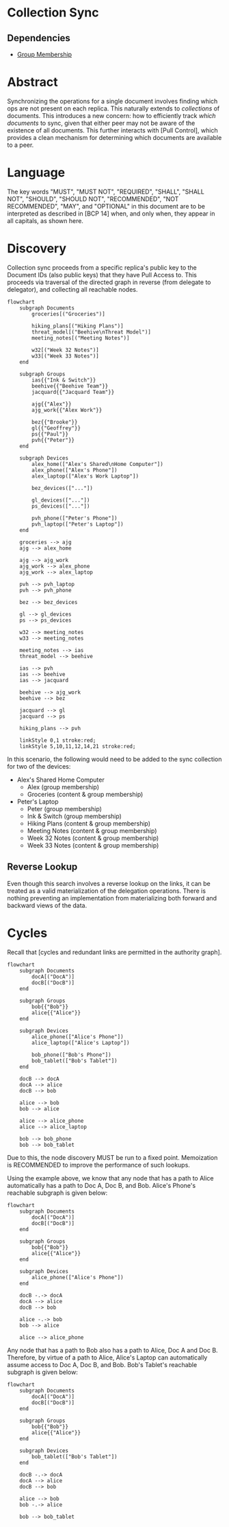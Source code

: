 # Collection Sync

## Dependencies

* [Group Membership]

# Abstract

Synchronizing the operations for a single document involves finding which ops are not present on each replica. This naturally extends to _collections_ of documents. This introduces a new concern: how to efficiently track _which documents_ to sync, given that either peer may not be aware of the existence of all documents. This further interacts with [Pull Control], which provides a clean mechanism for determining which documents are available to a peer.

# Language

The key words "MUST", "MUST NOT", "REQUIRED", "SHALL", "SHALL NOT", "SHOULD", "SHOULD NOT", "RECOMMENDED", "NOT RECOMMENDED", "MAY", and "OPTIONAL" in this document are to be interpreted as described in [BCP 14] when, and only when, they appear in all capitals, as shown here.

# Discovery

Collection sync proceeds from a specific replica's public key to the Document IDs (also public keys) that they have Pull Access to. This proceeds via traversal of the directed graph in reverse (from delegate to delegator), and collecting all reachable nodes.

```mermaid
flowchart
    subgraph Documents
        groceries[("Groceries")]

        hiking_plans[("Hiking Plans")]
        threat_model[("Beehive\nThreat Model")]
        meeting_notes[("Meeting Notes")]

        w32[("Week 32 Notes")]
        w33[("Week 33 Notes")]
    end

    subgraph Groups
        ias{{"Ink & Switch"}}
        beehive{{"Beehive Team"}}
        jacquard{{"Jacquard Team"}}

        ajg{{"Alex"}}
        ajg_work{{"Alex Work"}}

        bez{{"Brooke"}}
        gl{{"Geoffrey"}}
        ps{{"Paul"}}
        pvh{{"Peter"}}
    end

    subgraph Devices
        alex_home(["Alex's Shared\nHome Computer"])
        alex_phone(["Alex's Phone"])
        alex_laptop(["Alex's Work Laptop"])

        bez_devices(["..."])

        gl_devices(["..."])
        ps_devices(["..."])

        pvh_phone(["Peter's Phone"])
        pvh_laptop(["Peter's Laptop"])
    end

    groceries --> ajg
    ajg --> alex_home

    ajg --> ajg_work
    ajg_work --> alex_phone
    ajg_work --> alex_laptop

    pvh --> pvh_laptop
    pvh --> pvh_phone

    bez --> bez_devices

    gl --> gl_devices
    ps --> ps_devices

    w32 --> meeting_notes
    w33 --> meeting_notes

    meeting_notes --> ias
    threat_model --> beehive

    ias --> pvh
    ias --> beehive
    ias --> jacquard

    beehive --> ajg_work
    beehive --> bez

    jacquard --> gl
    jacquard --> ps

    hiking_plans --> pvh
    
    linkStyle 0,1 stroke:red;
    linkStyle 5,10,11,12,14,21 stroke:red;
```

In this scenario, the following would need to be added to the sync collection for two of the devices:
* Alex's Shared Home Computer
  * Alex (group membership)
  * Groceries (content & group membership)
* Peter's Laptop
  * Peter (group membership)
  * Ink & Switch (group membership)
  * Hiking Plans (content & group membership)
  * Meeting Notes (content & group membership)
  * Week 32 Notes (content & group membership)
  * Week 33 Notes (content & group membership)
  
## Reverse Lookup
  
Even though this search involves a reverse lookup on the links, it can be treated as a valid materialization of the delegation operations. There is nothing preventing an implementation from materializing both forward and backward views of the data.

# Cycles

Recall that [cycles and redundant links are permitted in the authority graph].

```mermaid
flowchart
    subgraph Documents
        docA[("DocA")]
        docB[("DocB")]
    end

    subgraph Groups
        bob{{"Bob"}}
        alice{{"Alice"}}
    end

    subgraph Devices
        alice_phone(["Alice's Phone"])
        alice_laptop(["Alice's Laptop"])
        
        bob_phone(["Bob's Phone"])
        bob_tablet(["Bob's Tablet"])
    end

    docB --> docA
    docA --> alice
    docB --> bob

    alice --> bob
    bob --> alice

    alice --> alice_phone
    alice --> alice_laptop

    bob --> bob_phone
    bob --> bob_tablet
```

Due to this, the node discovery MUST be run to a fixed point. Memoization is RECOMMENDED to improve the performance of such lookups.

Using the example above, we know that any node that has a path to Alice automatically has a path to Doc A, Doc B, and Bob. Alice's Phone's reachable subgraph is given below:

```mermaid
flowchart
    subgraph Documents
        docA[("DocA")]
        docB[("DocB")]
    end

    subgraph Groups
        bob{{"Bob"}}
        alice{{"Alice"}}
    end

    subgraph Devices
        alice_phone(["Alice's Phone"])
    end

    docB -.-> docA
    docA --> alice
    docB --> bob

    alice -.-> bob
    bob --> alice

    alice --> alice_phone
```

Any node that has a path to Bob also has a path to Alice, Doc A and Doc B. Therefore, by virtue of a path to Alice, Alice's Laptop can automatically assume access to Doc A, Doc B, and Bob. Bob's Tablet's reachable subgraph is given below:

```mermaid
flowchart
    subgraph Documents
        docA[("DocA")]
        docB[("DocB")]
    end

    subgraph Groups
        bob{{"Bob"}}
        alice{{"Alice"}}
    end

    subgraph Devices
        bob_tablet(["Bob's Tablet"])
    end

    docB -.-> docA
    docA --> alice
    docB --> bob

    alice --> bob
    bob -.-> alice

    bob --> bob_tablet
```

<!-- External Links -->
[Group Membership]: ./group_membership.md

